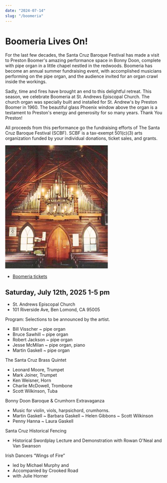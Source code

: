 ```yaml
---
date: "2024-07-14"
slug: "/boomeria"
---
```


# Boomeria Lives On!

For the last few decades, the Santa Cruz Baroque Festival has made a visit to Preston Boomer's amazing performance space in Bonny Doon, complete with pipe organ in a little chapel nestled in the redwoods. Boomeria has become an annual summer fundraising event, with accomplished musicians performing on the pipe organ, and the audience invited for an organ crawl inside the workings.

Sadly, time and fires have brought an end to this delightful retreat. This season, we celebrate Boomeria at St. Andrews Episcopal Church. The church organ was specially built and installed for St. Andrew's by Preston Boomer in 1960. The beautiful glass Phoenix window above the organ is a testament to Preston's energy and generosity for so many years. Thank You Preston!

All proceeds from this performance go the fundraising efforts of The Santa Cruz Baroque Festival (SCBF). SCBF is a tax-exempt 501(c)(3) arts organization funded by your individual donations, ticket sales, and grants.

![](boomeria-img00.jpg)

* [Boomeria tickets](https://runsignup.com/TicketEvent/SantaCruzBaroqueFestivalBoomeria)


## Saturday, July 12th, 2025 1-5 pm

* St. Andrews Episcopal Church
* 101 Riverside Ave, Ben Lomond, CA 95005



Program: Selections to be announced by the artist.

* Bill Visscher ~ pipe organ
* Bruce Sawhill ~ pipe organ
* Robert Jackson ~ pipe organ
* Jesse McMilan ~ pipe organ, piano
* Martin Gaskell ~ pipe organ



The Santa Cruz Brass Quintet
* Leonard Moore, Trumpet
* Mark Joiner, Trumpet
* Ken Weisner, Horn
* Charlie McDowell, Trombone
* Scott Wilkinson, Tuba

Bonny Doon Baroque & Crumhorn Extravaganza
* Music for violin, viols, harpsichord, crumhorns.
* Martin Gaskell ~ Barbara Gaskell ~ Helen Gibbons ~ Scott Wilkinson
* Penny Hanna ~ Laura Gaskell

Santa Cruz Historical Fencing
* Historical Swordplay Lecture and Demonstration with Rowan O'Neal and Van Swanson

Irish Dancers “Wings of Fire”
* led by Michael Murphy and
* Accompanied by Crooked Road
* with Julie Horner

